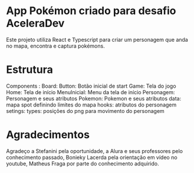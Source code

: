 # App Pokémon criado para desafio AceleraDev

Este projeto utiliza React e Typescript para criar um personagem que anda no mapa, encontra e captura pokémons.

# Estrutura
Components :
  Board:
  Button: Botão inicial de start
  Game: Tela do jogo
  Home: Tela de início
  MenuInicial: Menu da tela de início
  Personagem: Personagem e seus atributos
  Pokemon: Pokemon e seus atributos
 data: mapa spot definindo limites do mapa
 hooks: atributos do personagem
 setings:
 types: posições do png para movimento do personagem

# Agradecimentos
Agradeço a Stefanini pela oportunidade, a Alura e seus professores pelo conhecimento passado, Bonieky Lacerda pela orientação em vídeo no youtube, Matheus Fraga por parte do conhecimento adquirido.

